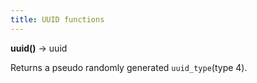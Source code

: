 ```yaml
---
title: UUID functions
---
```



**uuid()** → uuid

Returns a pseudo randomly generated `uuid_type`(type 4).
